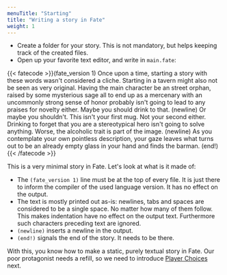 ```yaml
---
menuTitle: "Starting"
title: "Writing a story in Fate"
weight: 1
---
```

* Create a folder for your story. This is not mandatory, but helps keeping
  track of the created files.
* Open up your favorite text editor, and write in `main.fate`:

{{< fatecode >}}(fate_version 1)
Once upon a time, starting a story with these words wasn't considered
a cliche. Starting in a tavern might also not be seen as very
original.  Having the main character be an street orphan, raised by
some mysterious sage all to end up as a mercenary with an uncommonly
strong sense of honor probably isn't going to lead to any praises for
novelty either. Maybe you should drink to that.
(newline)
Or maybe you shouldn't. This isn't your first mug. Not your second
either.  Drinking to forget that you are a stereotypical hero isn't
going to solve anything. Worse, the alcoholic trait is part of the
image.
(newline)
As you contemplate your own pointless description, your gaze leaves
what turns out to be an already empty glass in your hand and finds the
barman.
(end!)
{{< /fatecode >}}

This is a very minimal story in Fate. Let's look at what is it made of:

* The `(fate_version 1)` line must be at the top of every file. It is just
  there to inform the compiler of the used language version. It has no effect on
  the output.
* The text is mostly printed out as-is: newlines, tabs and spaces are
  considered to be a single space. No matter how many of them follow. This
  makes indentation have no effect on the output text. Furthermore such
  characters preceding text are ignored.
* `(newline)` inserts a newline in the output.
* `(end!)` signals the end of the story. It needs to be there.

With this, you know how to make a static, purely textual story in Fate. Our poor
protagonist needs a refill, so we need to introduce
[Player Choices](/learn/choices) next.
